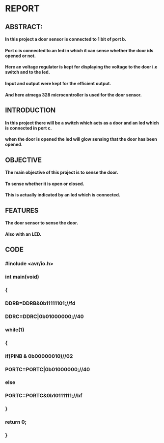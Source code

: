# REPORT

## ABSTRACT:
   #### In this project a door sensor is connected to 1 bit of port b.
   #### Port c is connected to an led in which it can sense whether the door ids opened or not.
   #### Here an voltage regulator is kept for displaying the voltage to the door i.e switch and to the led.
   #### Input and output were kept for the efficient output. 
   #### And here atmega 328 microcontroller is used for the door sensor.
   
## INTRODUCTION 
#### In this project there will be a switch which acts as a door and an led which is connected in port c.
#### when the door is opened the led will glow sensing that the door has been opened.

## OBJECTIVE
#### The main objective of this project is to sense the door.
#### To sense whether it is open or closed.
#### This is actually indicated by an led which is connected.

## FEATURES
#### The door sensor to sense the door.
#### Also with an LED.

## CODE
### #include <avr/io.h>
### int main(void)
### {
### DDRB=DDRB&0b11111101;//fd
### DDRC=DDRC|0b01000000;//40
### while(1)
### {
### if(PINB & 0b00000010)//02
### PORTC=PORTC|0b01000000;//40
### else
### PORTC=PORTC&0b10111111;//bf
### }
### return 0;
### }


